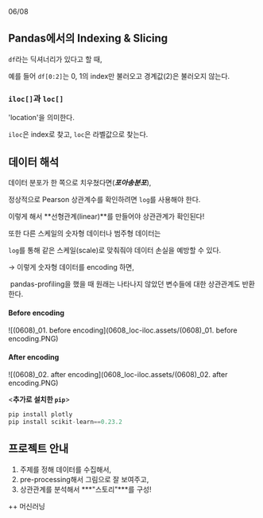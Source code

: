 06/08



## Pandas에서의 Indexing & Slicing

`df`라는 딕셔너리가 있다고 할 때,

예를 들어 `df[0:2]`는 0, 1의 index만 불러오고 경계값(2)은 불러오지 않는다.



### `iloc[]`과 `loc[]`

'location'을 의미한다.

`iloc`은 index로 찾고, `loc`은 라벨값으로 찾는다.





## 데이터 해석

데이터 분포가 한 쪽으로 치우쳤다면(***포아송분포***),

정상적으로 Pearson 상관계수를 확인하려면 `log`를 사용해야 한다.

이렇게 해서 **선형관계(linear)**를 만들어야 상관관계가 확인된다!



또한 다른 스케일의 숫자형 데이터나 범주형 데이터는

 `log`를 통해 같은 스케일(scale)로 맞춰줘야 데이터 손실을 예방할 수 있다.

→ 이렇게 숫자형 데이터를 encoding 하면,

​	 pandas-profiling을 했을 때 원래는 나타나지 않았던 변수들에 대한 상관관계도 반환한다.

#### Before encoding

![(0608)_01. before encoding](0608_loc-iloc.assets/(0608)_01. before encoding.PNG)

#### After encoding

![(0608)_02. after encoding](0608_loc-iloc.assets/(0608)_02. after encoding.PNG)



<**추가로 설치한 `pip`**>

```python
pip install plotly
pip install scikit-learn==0.23.2
```





## 프로젝트 안내

1. 주제를 정해 데이터를 수집해서,
2. pre-processing해서 그림으로 잘 보여주고,
3. 상관관계를 분석해서 ***"스토리"***를 구성!

++ 머신러닝
